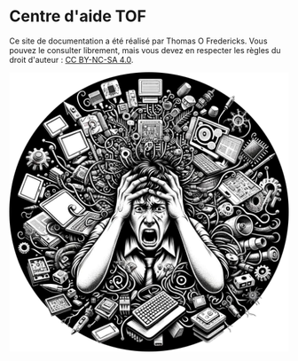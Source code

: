 # Centre d'aide TOF

Ce site de documentation a été réalisé par Thomas O Fredericks. Vous pouvez le consulter librement, mais vous devez en respecter les règles du droit d'auteur : [CC BY-NC-SA 4.0](https://creativecommons.org/licenses/by-nc-sa/4.0/deed.fr).

![](cover.png)  

